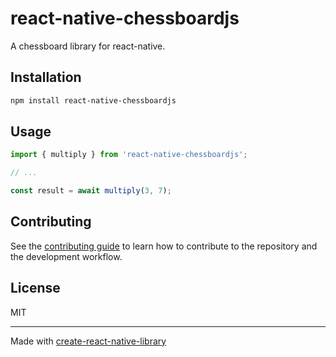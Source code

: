 # react-native-chessboardjs

A chessboard library for react-native.

## Installation

```sh
npm install react-native-chessboardjs
```

## Usage

```js
import { multiply } from 'react-native-chessboardjs';

// ...

const result = await multiply(3, 7);
```

## Contributing

See the [contributing guide](CONTRIBUTING.md) to learn how to contribute to the repository and the development workflow.

## License

MIT

---

Made with [create-react-native-library](https://github.com/callstack/react-native-builder-bob)
